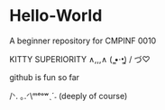 # Hello-World
A beginner repository for CMPINF 0010

KITTY SUPERIORITY
 ∧,,,∧
(  ̳•·•̳)
/    づ♡

github is fun so far

/ᐠ. ｡.ᐟ\ᵐᵉᵒʷˎˊ˗ (deeply of course)
